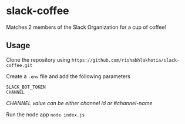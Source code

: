 # slack-coffee
Matches 2 members of the Slack Organization for a cup of coffee!

## Usage
Clone the repository using `https://github.com/rishabhlakhotia/slack-coffee.git`

Create a `.env` file and add the following parameters
```
SLACK_BOT_TOKEN
CHANNEL
```

*CHANNEL value can be either channel id or #channel-name*

Run the node app `node index.js`
